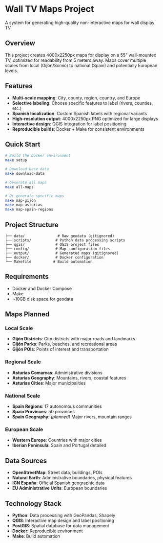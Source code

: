 # Wall TV Maps Project

A system for generating high-quality non-interactive maps for wall display TV.

## Overview

This project creates 4000x2250px maps for display on a 55" wall-mounted TV, optimized for readability from 5 meters away. Maps cover multiple scales from local (Gijón/Somió) to national (Spain) and potentially European levels.

## Features

- **Multi-scale mapping**: City, county, region, country, and Europe
- **Selective labeling**: Choose specific features to label (rivers, counties, etc.)
- **Spanish localization**: Custom Spanish labels with regional variants
- **High-resolution output**: 4000x2250px PNG optimized for large displays
- **Interactive design**: QGIS integration for label positioning
- **Reproducible builds**: Docker + Make for consistent environments

## Quick Start

```bash
# Build the Docker environment
make setup

# Download base data
make download-data

# Generate all maps
make all-maps

# Or generate specific maps
make map-gijon
make map-asturias
make map-spain-regions
```

## Project Structure

```
├── data/               # Raw geodata (gitignored)
├── scripts/           # Python data processing scripts
├── qgis/              # QGIS project files
├── config/            # Map configuration files
├── output/            # Generated maps (gitignored)
├── docker/            # Docker configuration
└── Makefile          # Build automation
```

## Requirements

- Docker and Docker Compose
- Make
- ~10GB disk space for geodata

## Maps Planned

### Local Scale
- **Gijón Districts**: City districts with major roads and landmarks
- **Gijón Parks**: Parks, beaches, and recreational areas
- **Gijón POIs**: Points of interest and transportation

### Regional Scale
- **Asturias Comarcas**: Administrative divisions
- **Asturias Geography**: Mountains, rivers, coastal features
- **Asturias Cities**: Major municipalities

### National Scale
- **Spain Regions**: 17 autonomous communities
- **Spain Provinces**: 50 provinces
- **Spain Geography**: _(planned)_ Major rivers, mountain ranges

### European Scale
- **Western Europe**: Countries with major cities
- **Iberian Peninsula**: Spain and Portugal detailed

## Data Sources

- **OpenStreetMap**: Street data, buildings, POIs
- **Natural Earth**: Administrative boundaries, physical features
- **IGN España**: Official Spanish geographic data
- **EU Administrative Units**: European boundaries

## Technology Stack

- **Python**: Data processing with GeoPandas, Shapely
- **QGIS**: Interactive map design and label positioning
- **PostGIS**: Spatial database for data management
- **Docker**: Reproducible environment
- **Make**: Build automation
